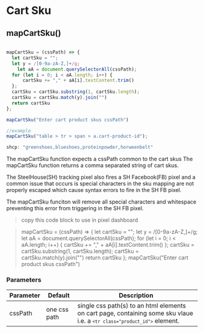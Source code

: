 # Cart Sku

## mapCartSku()


```javascript

mapCartSku = (cssPath) => {
  let cartSku = "";
  let y = /[0-9a-zA-Z,]+/g;
	let aA = document.querySelectorAll(cssPath);
  for (let i = 0; i < aA.length; i++) {
      cartSku += "," + aA[i].textContent.trim()
  };
  cartSku = cartSku.substring(1, cartSku.length);
  cartSku = cartSku.match(y).join("")
  return cartSku
};

mapCartSku("Enter cart product skus cssPath")

//example
mapCartSku("table > tr > span > a.cart-product-id");

shcp: "greenshoes,blueshoes,proteinpowder,horweenbelt"

```

The mapCartSku function expects a cssPath common to the cart skus
The mapCartSku function returns a comma separated string of cart skus.

The SteelHouse(SH) tracking pixel also fires a SH Facebook(FB) pixel and a common issue that occurs is special characters in the sku mapping are not properly escaped which cause syntax errors to fire in the SH FB pixel.

The mapCartSku funciton will remove all special characters and whitespace preventing this error from triggering in the SH FB pixel.

> copy this code block to use in pixel dashboard

> mapCartSku = (cssPath) => { let cartSku = ""; let y = /[0-9a-zA-Z,]+/g; let aA = document.querySelectorAll(cssPath); for (let i = 0; i < aA.length; i++) { cartSku += "," + aA[i].textContent.trim() }; cartSku = cartSku.substring(1, cartSku.length); cartSku = cartSku.match(y).join("") return cartSku }; mapCartSku("Enter cart product skus cssPath")

### Parameters

Parameter | Default | Description
--------- | ------- | -----------
cssPath | one css path | single css path(s) to an html elements on cart page, containing some sku vlaue i.e. a <code>```<tr class="product_id">```</code> element.
